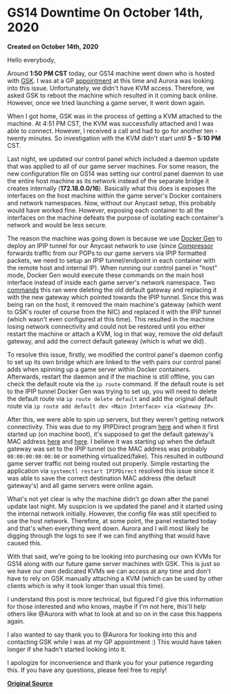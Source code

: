 # GS14 Downtime On October 14th, 2020
**Created on October 14th, 2020**

Hello everybody,

Around **1:50 PM CST** today, our GS14 machine went down who is hosted with [GSK](https://www.gameserverkings.com/). I was at a GP [appointment](https://gflclan.com/profile/1-roy/?status=12474&type=status) at this time and Aurora was looking into this issue. Unfortunately, we didn't have KVM access. Therefore, we asked GSK to reboot the machine which resulted in it coming back online. However, once we tried launching a game server, it went down again.

When I got home, GSK was in the process of getting a KVM attached to the machine. At 4:51 PM CST, the KVM was successfully attached and I was able to connect. However, I received a call and had to go for another ten - twenty minutes. So investigation with the KVM didn't start until **5 - 5:10 PM** CST.

Last night, we updated our control panel which included a daemon update that was applied to all of our game server machines. For some reason, the new configuration file on GS14 was setting our control panel daemon to use the entire host machine as its network instead of the separate bridge it creates internally (**172.18.0.0/16**). Basically what this does is exposes the interfaces on the host machine within the game server's Docker containers and network namespaces. Now, without our Anycast setup, this probably would have worked fine. However, exposing each container to all the interfaces on the machine defeats the purpose of isolating each container's network and would be less secure.

The reason the machine was going down is because we use [Docker Gen](https://github.com/GFLClan/Anycast-Endpoint/tree/master/dockergen) to deploy an IPIP tunnel for our Anycast network to use (since [Compressor](https://github.com/Dreae/compressor) forwards traffic from our POPs to our game servers via IPIP formatted packets, we need to setup an IPIP tunnel/endpoint in each container with the remote host and internal IP). When running our control panel in "host" mode, Docker Gen would execute these commands on the main host interface instead of inside each game server's network namespace. Two [commands](https://github.com/GFLClan/Anycast-Endpoint/blob/master/dockergen/update-netns.sh.tmpl#L35) this ran were deleting the old default gateway and replacing it with the new gateway which pointed towards the IPIP tunnel. Since this was being ran on the host, it removed the main machine's gateway (which went to GSK's router of course from the NIC) and replaced it with the IPIP tunnel (which wasn't even configured at this time). This resulted in the machine losing network connectivity and could not be restored until you either restart the machine or attach a KVM, log in that way, remove the old default gateway, and add the correct default gateway (which is what we did).

To resolve this issue, firstly, we modified the control panel's daemon config to set up its own bridge which are linked to the veth pairs our control panel adds when spinning up a game server within Docker containers. Afterwards, restart the daemon and if the machine is still offline, you can check the default route via the `ip route` command. If the default route is set to the IPIP tunnel Docker Gen was trying to set up, you will need to delete the default route via `ip route delete default` and add the original default route via `ip route add default dev <Main Interface> via <Gateway IP>`.

After this, we were able to spin up servers, but they weren't getting network connectivity. This was due to my IPIPDirect program [here](https://github.com/gamemann/IPIPDirect-TC) and when it first started up (on machine boot), it's supposed to get the default gateway's MAC address [here](https://github.com/gamemann/IPIPDirect-TC/blob/master/src/IPIPDirect_loader.c#L227) and [here](https://github.com/gamemann/IPIPDirect-TC/blob/master/src/IPIPDirect_loader.c#L46). I believe it was starting up when the default gateway was set to the IPIP tunnel (so the MAC address was probably `00:00:00:00:00:00` or something virtualized/fake). This resulted in outbound game server traffic not being routed out properly. Simple restarting the application via `systemctl restart IPIPDirect` resolved this issue since it was able to save the correct destination MAC address (the default gateway's) and all game servers were online again.

What's not yet clear is why the machine didn't go down after the panel update last night. My suspicion is we updated the panel and it started using the internal network initially. However, the config file was still specified to use the host network. Therefore, at some point, the panel restarted today and that's when everything went down. Aurora and I will most likely be digging through the logs to see if we can find anything that would have caused this.

With that said, we're going to be looking into purchasing our own KVMs for GS14 along with our future game server machines with GSK. This is just so we have our own dedicated KVMs we can access at any time and don't have to rely on GSK manually attaching a KVM (which can be used by other clients which is why it took longer than usual this time).

I understand this post is more technical, but figured I'd give this information for those interested and who knows, maybe if I'm not here, this'll help others like @Aurora with what to look at and so on in the case this happens again.

I also wanted to say thank you to @Aurora for looking into this and contacting GSK while I was at my GP appointment :) This would have taken longer if she hadn't started looking into it.

I apologize for inconvenience and thank you for your patience regarding this. If you have any questions, please feel free to reply!

**[Original Source](https://gflclan.com/forums/topic/64373-gs14-downtime-10-14-20/?tab=comments#comment-310845)**